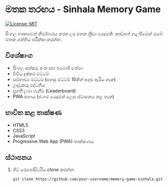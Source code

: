 # මතක තරඟය - Sinhala Memory Game

[![License: MIT](https://img.shields.io/badge/License-MIT-yellow.svg)](https://opensource.org/licenses/MIT)

සිංහල භාෂාවෙන් නිර්මාණය කරන ලද මතක ක්‍රීඩා යෙදුමකි. කාඩ්පත් ගැලපීමෙන් ඔබේ මතක ශක්තිය පරීක්ෂා කරන්න.

## විශේෂාංග

- සිංහල අක්ෂර, අංක සහ ඉමොජි තේමා
- විවිධ දුෂ්කර මට්ටම්
- සම්භාව්‍ය මට්ටම (පහසු මට්ටම් 10කින් අගුළු ඇරිය හැක)
- උදවුකරු පද්ධතිය
- ප්‍රගති ලබා ගැනීම (Leaderboard)
- PWA සහාය (ජංගම යෙදුමක් ලෙස ස්ථාපනය කළ හැක)

## භාවිත කළ තාක්ෂණ

- HTML5
- CSS3
- JavaScript
- Progressive Web App (PWA) තාක්ෂණය

## ස්ථාපනය

1. ගිට් රෙපෝසිටරිය clone කරන්න:
   ```bash
   git clone https://github.com/your-username/memory-game-sinhala.git
